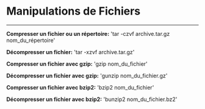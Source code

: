 # Manipulations de Fichiers
---
**Compresser un fichier ou un répertoire:** 'tar -czvf archive.tar.gz nom_du_répertoire'

**Décompresser un fichier:** 'tar -xzvf archive.tar.gz'

**Compresser un fichier avec gzip:** 'gzip nom_du_fichier'

**Décompresser un fichier avec gzip:** 'gunzip nom_du_fichier.gz'

**Compresser un fichier avec bzip2:** 'bzip2 nom_du_fichier'

**Décompresser un fichier avec bzip2:** 'bunzip2 nom_du_fichier.bz2'
